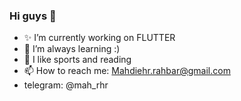 ### Hi guys 👋

- ✨ I’m currently working on FLUTTER
- 🌱 I’m always learning :) 
- 💬 I like sports and reading
- 📫 How to reach me: Mahdiehr.rahbar@gmail.com
-    telegram: @mah_rhr

